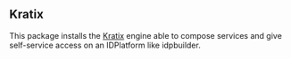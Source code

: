 ## Kratix

This package installs the [Kratix](https://www.kratix.io/) engine able to compose services and give self-service access on an IDPlatform like idpbuilder.